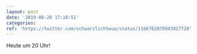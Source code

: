 ```yaml
---
layout: post
date: '2019-08-28 17:18:51'
categories: 
ref: 'https://twitter.com/schwarzlichtwue/status/1166762078943817728'
---
```

Heute um 20 Uhr!
